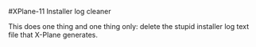 #XPlane-11 Installer log cleaner

This does one thing and one thing only: delete the stupid installer log text file that X-Plane generates.